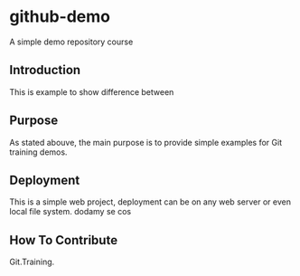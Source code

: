 # github-demo

A simple demo repository course

## Introduction

This is example to show difference between

## Purpose

As stated abouve, the main purpose is to provide simple examples for Git training demos.

## Deployment

This is a simple web project, deployment can be on any web server or even local file system.
dodamy se cos
## How To Contribute

Git.Training.